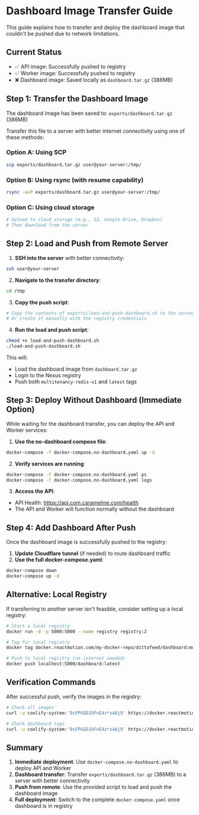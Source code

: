 # Dashboard Image Transfer Guide

This guide explains how to transfer and deploy the dashboard image that couldn't be pushed due to network limitations.

## Current Status

- ✅ API image: Successfully pushed to registry
- ✅ Worker image: Successfully pushed to registry  
- ❌ Dashboard image: Saved locally as `dashboard.tar.gz` (386MB)

## Step 1: Transfer the Dashboard Image

The dashboard image has been saved to: `exports/dashboard.tar.gz` (386MB)

Transfer this file to a server with better internet connectivity using one of these methods:

### Option A: Using SCP
```bash
scp exports/dashboard.tar.gz user@your-server:/tmp/
```

### Option B: Using rsync (with resume capability)
```bash
rsync -avP exports/dashboard.tar.gz user@your-server:/tmp/
```

### Option C: Using cloud storage
```bash
# Upload to cloud storage (e.g., S3, Google Drive, Dropbox)
# Then download from the server
```

## Step 2: Load and Push from Remote Server

1. **SSH into the server** with better connectivity:
```bash
ssh user@your-server
```

2. **Navigate to the transfer directory**:
```bash
cd /tmp
```

3. **Copy the push script**:
```bash
# Copy the contents of exports/load-and-push-dashboard.sh to the server
# Or create it manually with the registry credentials
```

4. **Run the load and push script**:
```bash
chmod +x load-and-push-dashboard.sh
./load-and-push-dashboard.sh
```

This will:
- Load the dashboard image from `dashboard.tar.gz`
- Login to the Nexus registry
- Push both `multitenancy-redis-v1` and `latest` tags

## Step 3: Deploy Without Dashboard (Immediate Option)

While waiting for the dashboard transfer, you can deploy the API and Worker services:

1. **Use the no-dashboard compose file**:
```bash
docker-compose -f docker-compose.no-dashboard.yaml up -d
```

2. **Verify services are running**:
```bash
docker-compose -f docker-compose.no-dashboard.yaml ps
docker-compose -f docker-compose.no-dashboard.yaml logs
```

3. **Access the API**:
- API Health: https://api.com.caramelme.com/health
- The API and Worker will function normally without the dashboard

## Step 4: Add Dashboard After Push

Once the dashboard image is successfully pushed to the registry:

1. **Update Cloudflare tunnel** (if needed) to route dashboard traffic
2. **Use the full docker-compose.yaml**:
```bash
docker-compose down
docker-compose up -d
```

## Alternative: Local Registry

If transferring to another server isn't feasible, consider setting up a local registry:

```bash
# Start a local registry
docker run -d -p 5000:5000 --name registry registry:2

# Tag for local registry
docker tag docker.reactmotion.com/my-docker-repo/dittofeed/dashboard:multitenancy-redis-v1 localhost:5000/dashboard:latest

# Push to local registry (no internet needed)
docker push localhost:5000/dashboard:latest
```

## Verification Commands

After successful push, verify the images in the registry:

```bash
# Check all images
curl -u coolify-system:'9sFPGGDJUFnE4z*z4Aj9' https://docker.reactmotion.com/v2/_catalog

# Check dashboard tags
curl -u coolify-system:'9sFPGGDJUFnE4z*z4Aj9' https://docker.reactmotion.com/v2/my-docker-repo/dittofeed/dashboard/tags/list
```

## Summary

1. **Immediate deployment**: Use `docker-compose.no-dashboard.yaml` to deploy API and Worker
2. **Dashboard transfer**: Transfer `exports/dashboard.tar.gz` (386MB) to a server with better connectivity
3. **Push from remote**: Use the provided script to load and push the dashboard image
4. **Full deployment**: Switch to the complete `docker-compose.yaml` once dashboard is in registry